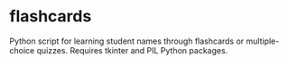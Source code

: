 # flashcards
Python script for learning student names through flashcards or multiple-choice quizzes. Requires tkinter and PIL Python packages.
